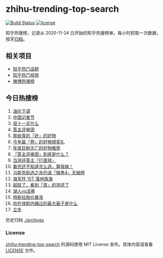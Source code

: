 # zhihu-trending-top-search

[![Build Status](https://github.com/justjavac/zhihu-trending-top-search/workflows/ci/badge.svg?branch=main)](https://github.com/justjavac/zhihu-trending-top-search/actions)
[![license](https://img.shields.io/github/license/justjavac/zhihu-trending-top-search)](https://github.com/justjavac/zhihu-trending-top-search/blob/main/LICENSE)

知乎热搜榜，记录从 2020-11-24 日开始的知乎热搜榜单。每小时抓取一次数据，按天[归档](./archives)。

## 相关项目

- [知乎热门话题](https://github.com/justjavac/zhihu-trending-hot-questions)
- [知乎热门视频](https://github.com/justjavac/zhihu-trending-hot-video)
- [微博热搜榜](https://github.com/justjavac/weibo-trending-hot-search)

## 今日热搜榜

<!-- BEGIN -->
<!-- 最后更新时间 Fri Nov 08 2024 21:20:02 GMT+0800 (China Standard Time) -->

1. [油价下调](https://www.zhihu.com/search?q=%E6%B2%B9%E4%BB%B7%E4%B8%8B%E8%B0%83)
1. [中国记者节](https://www.zhihu.com/search?q=%E4%B8%AD%E5%9B%BD%E8%AE%B0%E8%80%85%E8%8A%82)
1. [双十一买什么](https://www.zhihu.com/search?q=%E5%8F%8C%E5%8D%81%E4%B8%80%E4%B9%B0%E4%BB%80%E4%B9%88)
1. [答主评审团](https://www.zhihu.com/search?q=%E7%AD%94%E4%B8%BB%E8%AF%84%E5%AE%A1%E5%9B%A2)
1. [那些真的「好」的好物](https://www.zhihu.com/search?q=%E9%82%A3%E4%BA%9B%E7%9C%9F%E7%9A%84%E3%80%8C%E5%A5%BD%E3%80%8D%E7%9A%84%E5%A5%BD%E7%89%A9)
1. [今年最「卷」的好物颁奖礼](https://www.zhihu.com/search?q=%E4%BB%8A%E5%B9%B4%E6%9C%80%E3%80%8C%E5%8D%B7%E3%80%8D%E7%9A%84%E5%A5%BD%E7%89%A9%E9%A2%81%E5%A5%96%E7%A4%BC)
1. [年度巨制无广的好物推荐](https://www.zhihu.com/search?q=%E5%B9%B4%E5%BA%A6%E5%B7%A8%E5%88%B6%E6%97%A0%E5%B9%BF%E7%9A%84%E5%A5%BD%E7%89%A9%E6%8E%A8%E8%8D%90)
1. [「答主评审团」到底是什么？](https://www.zhihu.com/search?q=%E3%80%8C%E7%AD%94%E4%B8%BB%E8%AF%84%E5%AE%A1%E5%9B%A2%E3%80%8D%E5%88%B0%E5%BA%95%E6%98%AF%E4%BB%80%E4%B9%88%EF%BC%9F)
1. [当测评答主「打直球」](https://www.zhihu.com/search?q=%E5%BD%93%E6%B5%8B%E8%AF%84%E7%AD%94%E4%B8%BB%E3%80%8C%E6%89%93%E7%9B%B4%E7%90%83%E3%80%8D)
1. [看完还不知道怎么选，算我输！](https://www.zhihu.com/search?q=%E7%9C%8B%E5%AE%8C%E8%BF%98%E4%B8%8D%E7%9F%A5%E9%81%93%E6%80%8E%E4%B9%88%E9%80%89%EF%BC%8C%E7%AE%97%E6%88%91%E8%BE%93%EF%BC%81)
1. [马斯克助选之余仍进「暗黑4」天梯榜](https://www.zhihu.com/search?q=%E9%A9%AC%E6%96%AF%E5%85%8B%E5%8A%A9%E9%80%89%E4%B9%8B%E4%BD%99%E4%BB%8D%E8%BF%9B%E3%80%8C%E6%9A%97%E9%BB%914%E3%80%8D%E5%A4%A9%E6%A2%AF%E6%A6%9C)
1. [海军歼 15T 落地珠海](https://www.zhihu.com/search?q=%E6%B5%B7%E5%86%9B%E6%AD%BC%2015T%20%E8%90%BD%E5%9C%B0%E7%8F%A0%E6%B5%B7)
1. [起猛了，看到「真」的测评了](https://www.zhihu.com/search?q=%E8%B5%B7%E7%8C%9B%E4%BA%86%EF%BC%8C%E7%9C%8B%E5%88%B0%E3%80%8C%E7%9C%9F%E3%80%8D%E7%9A%84%E6%B5%8B%E8%AF%84%E4%BA%86)
1. [湖人vs活塞](https://www.zhihu.com/search?q=%E6%B9%96%E4%BA%BAvs%E6%B4%BB%E5%A1%9E)
1. [特斯拉股价暴涨](https://www.zhihu.com/search?q=%E7%89%B9%E6%96%AF%E6%8B%89%E8%82%A1%E4%BB%B7%E6%9A%B4%E6%B6%A8)
1. [你在体制内捅过的最大篓子是什么](https://www.zhihu.com/search?q=%E4%BD%A0%E5%9C%A8%E4%BD%93%E5%88%B6%E5%86%85%E6%8D%85%E8%BF%87%E7%9A%84%E6%9C%80%E5%A4%A7%E7%AF%93%E5%AD%90%E6%98%AF%E4%BB%80%E4%B9%88)
1. [立冬](https://www.zhihu.com/search?q=%E7%AB%8B%E5%86%AC)

<!-- END -->

历史归档 [./archives](./archives)

### License

[zhihu-trending-top-search](https://github.com/justjavac/zhihu-trending-top-search) 的源码使用 MIT License
发布。具体内容请查看 [LICENSE](./LICENSE) 文件。
